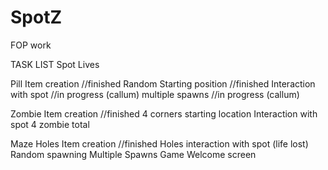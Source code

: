 # SpotZ
FOP work

TASK LIST
  Spot
      Lives
  
  Pill
      Item creation                                     //finished
      Random Starting position                          //finished
      Interaction with spot                             //in progress (callum)
      multiple spawns                                   //in progress (callum)
  
  Zombie
      Item creation                                     //finished
      4 corners starting location
      Interaction with spot
      4 zombie total
  
  Maze
      Holes
        Item creation                                   //finished
        Holes interaction with spot (life lost)
        Random spawning
        Multiple Spawns
  Game
      Welcome screen
      
